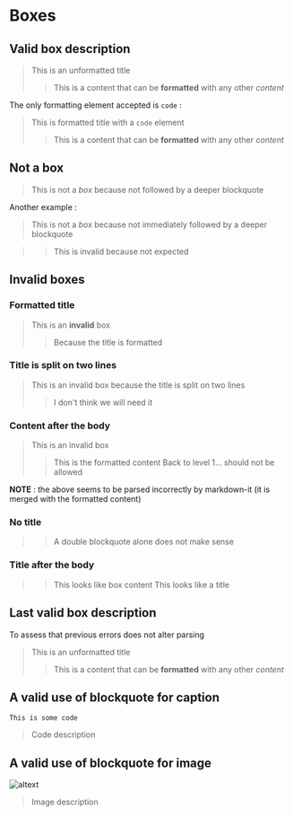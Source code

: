 # Boxes

## Valid box description

> This is an unformatted title
>> This is a content that can be **formatted**
>> with any other *content*

The only formatting element accepted is `code` :

> This is formatted title with a `code` element
>> This is a content that can be **formatted**
>> with any other *content*

## Not a box

> This is not a *box* because not followed by a deeper blockquote

Another example :

> This is not a *box* because not immediately followed by a deeper blockquote
<!-- markdownlint-disable-next-line -->

>> This is invalid because not expected

## Invalid boxes

### Formatted title

> This is an **invalid** box
>> Because the title is formatted

### Title is split on two lines

> This is an invalid box
> because the title is split on two lines
>> I don't think we will need it

### Content after the body

> This is an invalid box
>> This is the formatted content
> Back to level 1... should not be allowed

**NOTE** : the above seems to be parsed incorrectly by markdown-it
(it is merged with the formatted content)

### No title

>> A double blockquote alone does not make sense

### Title after the body

>> This looks like box content
> This looks like a title

## Last valid box description

To assess that previous errors does not alter parsing

> This is an unformatted title
>> This is a content that can be **formatted**
>> with any other *content*

## A valid use of blockquote for caption

```text
This is some code
```

> Code description

## A valid use of blockquote for image

![altext](url.jpg)

> Image description
